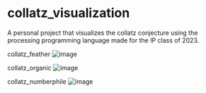 # collatz_visualization
A personal project that visualizes the collatz conjecture using the processing programming language made for the IP class of 2023.

collatz_feather
![image](https://github.com/georomporas/collatz_visualization/assets/146763073/3ea8e66e-db4c-40bc-86ad-7a54c69c05b5)

collatz_organic
![image](https://github.com/georomporas/collatz_visualization/assets/146763073/848a46c0-a145-45ab-bbbd-7014794465ae)

collatz_numberphile
![image](https://github.com/georomporas/collatz_visualization/assets/146763073/0a2937f4-bc4e-406a-be4b-992b5e34a1d3)
